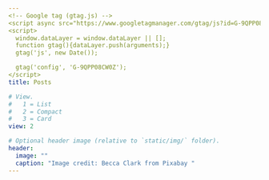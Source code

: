 ```yaml
---
<!-- Google tag (gtag.js) -->
<script async src="https://www.googletagmanager.com/gtag/js?id=G-9QPP08CW0Z"></script>
<script>
  window.dataLayer = window.dataLayer || [];
  function gtag(){dataLayer.push(arguments);}
  gtag('js', new Date());

  gtag('config', 'G-9QPP08CW0Z');
</script>
title: Posts

# View.
#   1 = List
#   2 = Compact
#   3 = Card
view: 2

# Optional header image (relative to `static/img/` folder).
header:
  image: ""
  caption: "Image credit: Becca Clark from Pixabay "
---
```

